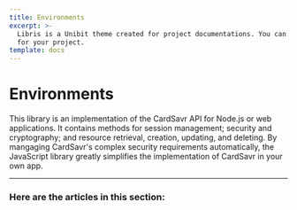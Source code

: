 ```yaml
---
title: Environments
excerpt: >-
  Libris is a Unibit theme created for project documentations. You can use it
  for your project.
template: docs
---
```


# Environments

This library is an implementation of the CardSavr API for Node.js or web applications. It contains methods for session management; security and cryptography; and resource retrieval, creation, updating, and deleting. By mangaging CardSavr's complex security requirements automatically, the JavaScript library greatly simplifies the implementation of CardSavr in your own app.

***

### Here are the articles in this section:
